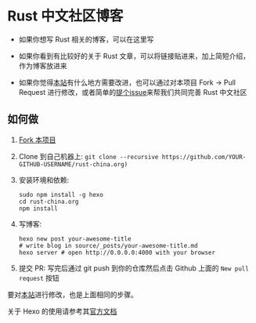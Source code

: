 # Rust 中文社区博客

* 如果你想写 Rust 相关的博客，可以在这里写

* 如果你看到有比较好的关于 Rust 文章，可以将链接贴进来，加上简短介绍，作为博客放进来

* 如果你觉得[本站](https://rust-china.org)有什么地方需要改进，也可以通过对本项目 Fork -> Pull Request 进行修改，或者简单的[提个issue](https://github.com/RustChina/rust-china.org/issues/new)来帮我们共同完善 Rust 中文社区

## 如何做

1. [Fork 本项目](https://github.com/RustChina/rust-china.org#fork-destination-box)

2. Clone 到自己机器上: `git clone --recursive https://github.com/YOUR-GITHUB-USERNAME/rust-china.org)`

3. 安装环境和依赖:
   ```
   sudo npm install -g hexo
   cd rust-china.org
   npm install
   ```

4. 写博客:
   ```
   hexo new post your-awesome-title
   # write blog in source/_posts/your-awesome-title.md
   hexo server # open http://0.0.0.0:4000 with your browser
   ```

5. 提交 PR: 写完后通过 git push 到你的仓库然后点击 Github 上面的 `New pull request` 按钮
   
要对[本站](https://rust-china.org)进行修改，也是上面相同的步骤。

关于 Hexo 的使用请参考其[官方文档](https://hexo.io/docs)

